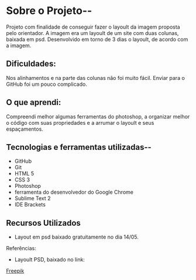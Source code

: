 # Sobre o Projeto--
Projeto com finalidade de conseguir fazer o layoult da imagem proposta pelo orientador. A imagem era um layoult de um site com duas colunas, baixada em psd. Desenvolvido em torno de 3 dias o layoult, de acordo com a imagem.

## Dificuldades:
Nos alinhamentos e na parte das colunas não foi muito fácil. Enviar para o GitHub foi um pouco complicado.

## O que aprendi:
Compreendi melhor algumas ferramentas do photoshop, a organizar melhor o código com suas propriedades e a arrumar o layoult e seus espaçamentos.

## Tecnologias e ferramentas utilizadas--
- GitHub
- Git
- HTML 5
- CSS 3
- Photoshop
- ferramenta do desenvolvedor do Google Chrome
- Sublime Text 2
- IDE Brackets

## Recursos Utilizados

- Layout em psd baixado gratuitamente no dia 14/05.

Referências:

- Layoult PSD, baixado no link:

[Freepik](http://br.freepik.com/index.php?goto=41&idd=597752&url=aHR0cDovL3hvb3BsYXRlLmNvbS90ZW1wbGF0ZS9kZXRhaWxzLzI2MjctZWNvLWJ1c2luZXNzLXBzZC10ZW1wbGF0ZQ==)